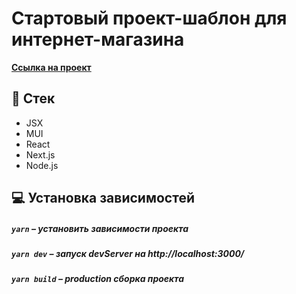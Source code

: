 # Стартовый проект-шаблон для интернет-магазина

**[Ссылка на проект](http://shop.skillfond.com/)**

## 📃 Стек

- JSX
- MUI
- React
- Next.js
- Node.js

## 💻 Установка зависимостей

##### `yarn` – установить зависимости проекта

##### `yarn dev` – запуск devServer на http://localhost:3000/

##### `yarn build` – production сборка проекта